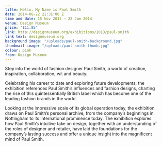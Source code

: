 ```yaml
---
title: Hello, My Name is Paul Smith
date: 2014-06-22 22:31:00 Z
time and date: 15 Nov 2013 – 22 Jun 2014
venue: Design Museum
price: "£11.85"
link: http://designmuseum.org/exhibitions/2013/paul-smith
link text: designmuseum.org
background image: "/uploads/paul-smith-background.jpg"
thumbnail image: "/uploads/paul-smith-thumb.jpg"
colour: pink
from: Design Museum
---
```


Step into the world of fashion designer Paul Smith, a world of creation, inspiration, collaboration, wit and beauty.

Celebrating his career to date and exploring future developments, the exhibition references Paul Smith’s influences and fashion designs, charting the rise of this quintessentially British label which has become one of the leading fashion brands in the world.

Looking at the impressive scale of its global operation today, the exhibition draws on Paul Smith’s personal archive, from the company’s beginnings in Nottingham to its international prominence today. The exhibition explores how Paul Smith’s intuitive take on design, together with an understanding of the roles of designer and retailer, have laid the foundations for the company’s lasting success and offer a unique insight into the magnificent mind of Paul Smith.
